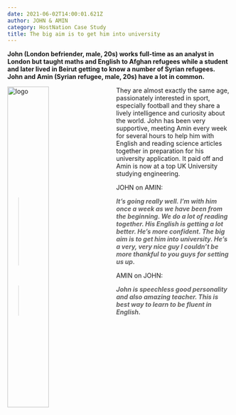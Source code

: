 ```yaml
---
date: 2021-06-02T14:00:01.621Z
author: JOHN & AMIN
category: HostNation Case Study
title: The big aim is to get him into university
---
```

**John (London befriender, male, 20s) works full-time as an analyst in London but taught maths and English to Afghan refugees while a student and later lived in Beirut getting to know a number of Syrian refugees. John and Amin (Syrian refugee, male, 20s) have a lot in common.** 

<img src="/assets/john-and-amin-pixelated.png" alt="logo" style="width:43%;padding-right:25px;" ALIGN="left" />They are almost exactly the same age, passionately interested in sport, especially football and they share a lively intelligence and curiosity about the world. John has been very supportive, meeting Amin every week for several hours to help him with English and reading science articles together in preparation for his university application. It paid off and Amin is now at a top UK University studying engineering.

JOHN on AMIN:

> ***It’s going really well. I’m with him once a week as we have been from the beginning. We do a lot of reading together. His English is getting a lot better. He’s more confident. The big aim is to get him into university. He’s a very, very nice guy I couldn’t be more thankful to you guys for setting us up.***

AMIN on JOHN:

> ***John is speechless good personality and also amazing teacher. This is best way to learn to be fluent in English.***